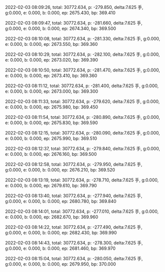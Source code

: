 2022-02-03 08:09:26, total: 30772.634, p: -279.850, delta:7.625 手, g:0.000, e: 0.000, b: 0.000, ep: 2675.430, bp: 369.410

2022-02-03 08:09:47, total: 30772.634, p: -281.660, delta:7.625 手, g:0.000, e: 0.000, b: 0.000, ep: 2674.340, bp: 369.500

2022-02-03 08:10:08, total: 30772.634, p: -281.330, delta:7.625 手, g:0.000, e: 0.000, b: 0.000, ep: 2673.550, bp: 369.360

2022-02-03 08:10:29, total: 30772.634, p: -282.100, delta:7.625 手, g:0.000, e: 0.000, b: 0.000, ep: 2673.020, bp: 369.390

2022-02-03 08:10:50, total: 30772.634, p: -281.470, delta:7.625 手, g:0.000, e: 0.000, b: 0.000, ep: 2673.410, bp: 369.360

2022-02-03 08:11:12, total: 30772.634, p: -281.400, delta:7.625 手, g:0.000, e: 0.000, b: 0.000, ep: 2673.000, bp: 369.300

2022-02-03 08:11:33, total: 30772.634, p: -279.620, delta:7.625 手, g:0.000, e: 0.000, b: 0.000, ep: 2675.980, bp: 369.450

2022-02-03 08:11:54, total: 30772.634, p: -280.890, delta:7.625 手, g:0.000, e: 0.000, b: 0.000, ep: 2675.830, bp: 369.590

2022-02-03 08:12:15, total: 30772.634, p: -280.090, delta:7.625 手, g:0.000, e: 0.000, b: 0.000, ep: 2675.990, bp: 369.510

2022-02-03 08:12:37, total: 30772.634, p: -279.840, delta:7.625 手, g:0.000, e: 0.000, b: 0.000, ep: 2676.160, bp: 369.500

2022-02-03 08:12:58, total: 30772.634, p: -279.950, delta:7.625 手, g:0.000, e: 0.000, b: 0.000, ep: 2676.210, bp: 369.520

2022-02-03 08:13:19, total: 30772.634, p: -278.710, delta:7.625 手, g:0.000, e: 0.000, b: 0.000, ep: 2679.610, bp: 369.790

2022-02-03 08:13:40, total: 30772.634, p: -277.940, delta:7.625 手, g:0.000, e: 0.000, b: 0.000, ep: 2680.780, bp: 369.840

2022-02-03 08:14:01, total: 30772.634, p: -277.010, delta:7.625 手, g:0.000, e: 0.000, b: 0.000, ep: 2682.670, bp: 369.960

2022-02-03 08:14:22, total: 30772.634, p: -277.490, delta:7.625 手, g:0.000, e: 0.000, b: 0.000, ep: 2682.430, bp: 369.990

2022-02-03 08:14:43, total: 30772.634, p: -278.300, delta:7.625 手, g:0.000, e: 0.000, b: 0.000, ep: 2681.460, bp: 369.970

2022-02-03 08:15:04, total: 30772.634, p: -280.050, delta:7.625 手, g:0.000, e: 0.000, b: 0.000, ep: 2679.950, bp: 370.000